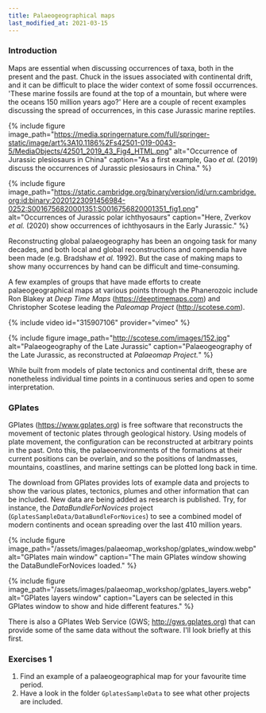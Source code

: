```yaml
---
title: Palaeogeographical maps
last_modified_at: 2021-03-15
---
```


### Introduction

Maps are essential when discussing occurrences of taxa, both in the present and the past. Chuck in the issues associated with continental drift, and it can be difficult to place the wider context of some fossil occurrences. 'These marine fossils are found at the top of a mountain, but where were the oceans 150 million years ago?' Here are a couple of recent examples discussing the spread of occurrences, in this case Jurassic marine reptiles.

{% include figure
    image_path="https://media.springernature.com/full/springer-static/image/art%3A10.1186%2Fs42501-019-0043-5/MediaObjects/42501_2019_43_Fig4_HTML.png"
    alt="Occurrence of Jurassic plesiosaurs in China"
    caption="As a first example, Gao _et al._ (2019) discuss the occurrences of Jurassic plesiosaurs in China."
%}


{% include figure
    image_path="https://static.cambridge.org/binary/version/id/urn:cambridge.org:id:binary:20201223091456984-0252:S0016756820001351:S0016756820001351_fig1.png"
    alt="Occurrences of Jurassic polar ichthyosaurs"
    caption="Here, Zverkov _et al._ (2020) show occurrences of ichthyosaurs in the Early Jurassic."
%}

Reconstructing global palaeogeography has been an ongoing task for many decades, and both local and global reconstructions and compendia have been made (e.g. Bradshaw _et al._ 1992). But the case of making maps to show many occurrences by hand can be difficult and time-consuming.

A few examples of groups that have made efforts to create palaeogeographical maps at various points through the Phanerozoic include Ron Blakey at *Deep Time Maps* (<https://deeptimemaps.com>) and Christopher Scotese leading the *Paleomap Project* (<http://scotese.com>).

{% include video id="315907106" provider="vimeo" %}

{% include figure
    image_path="http://scotese.com/images/152.jpg"
    alt="Palaeogeography of the Late Jurassic"
    caption="Palaeogeography of the Late Jurassic, as reconstructed at _Palaeomap Project._"
%}

While built from models of plate tectonics and continental drift, these are nonetheless individual time points in a continuous series and open to some interpretation.

### GPlates

GPlates (<https://www.gplates.org>) is free software that reconstructs the movement of tectonic plates through geological history. Using models of plate movement, the configuration can be reconstructed at arbitrary points in the past. Onto this, the palaeoenvironments of the formations at their current positions can be overlain, and so the positions of landmasses, mountains, coastlines, and marine settings can be plotted long back in time.

The download from GPlates provides lots of example data and projects to show the various plates, tectonics, plumes and other information that can be included. New data are being added as research is published. Try, for instance, the *DataBundleForNovices* project (`GplatesSampleData/DataBundleForNovices`) to see a combined model of modern continents and ocean spreading over the last 410 million years.

{% include figure
    image_path="/assets/images/palaeomap_workshop/gplates_window.webp"
    alt="GPlates main window"
    caption="The main GPlates window showing the DataBundleForNovices loaded."
%}

{% include figure
    image_path="/assets/images/palaeomap_workshop/gplates_layers.webp"
    alt="GPlates layers window"
    caption="Layers can be selected in this GPlates window to show and hide different features."
%}

There is also a GPlates Web Service (GWS; <http://gws.gplates.org>) that can provide some of the same data without the software. I'll look briefly at this first.

### Exercises 1

1.  Find an example of a palaeogeographical map for your favourite time period.
2.  Have a look in the folder `GplatesSampleData` to see what other projects are included.

